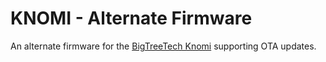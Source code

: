 # KNOMI - Alternate Firmware

An alternate firmware for the [BigTreeTech Knomi](https://github.com/bigtreetech/KNOMI) supporting OTA updates.